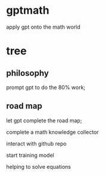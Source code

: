 # gptmath

apply gpt onto the math world

# tree

## philosophy

prompt gpt to do the 80% work;

## road map

let gpt complete the road map;

complete a math knowledge collector

interact with github repo

start training model

helping to solve equations

## 
